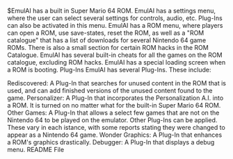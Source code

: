 $EmulAI has a built in Super Mario 64 ROM.
EmulAI has a settings menu, where the user can select several settings for controls, audio, etc. Plug-Ins can also be activated in this menu.
EmulAI has a ROM menu, where players can open a ROM, use save-states, reset the ROM, as well as a "ROM catalogue" that has a list of downloads for several Nintendo 64 game ROMs. There is also a small section for certain ROM hacks in the ROM Catalogue.
EmulAI has several built-in cheats for all the games on the ROM catalogue, excluding ROM hacks.
EmulAI has a special loading screen when a ROM is booting.
Plug-Ins
EmulAI has several Plug-Ins. These include:

Rediscovered: A Plug-In that searches for unused content in the ROM that is used, and can add finished versions of the unused content found to the game.
Personalizer: A Plug-In that incorporates the Personalization A.I. into a ROM. It is turned on no matter what for the built-in Super Mario 64 ROM.
Other Games: A Plug-In that allows a select few games that are not on the Nintendo 64 to be played on the emulator. Other Plug-Ins can be applied. These vary in each istance, with some reports stating they were changed to appear as a Nintendo 64 game.
Wonder Graphics: A Plug-In that enhances a ROM's graphics drastically.
Debugger: A Plug-In that displays a debug menu.
README File
